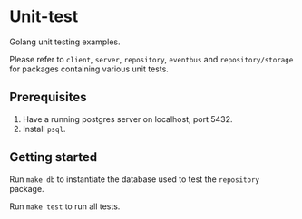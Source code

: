 # Unit-test
Golang unit testing examples.

Please refer to `client`, `server`, `repository`, `eventbus` and `repository/storage` for packages containing various unit tests. 

## Prerequisites

1. Have a running postgres server on localhost, port 5432.
1. Install `psql`.

## Getting started

Run `make db` to instantiate the database used to test the `repository` package.

Run `make test` to run all tests.
